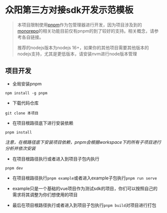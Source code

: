 # 众阳第三方对接sdk开发示范模板

> 本项目限制使用[pnpm](https://pnpm.io/zh/)作为包管理器进行开发，因为项目涉及到的[monorepo](https://pnpm.io/zh/workspaces)的相关功能目前仅有pnpm的到了较好的支持。相关概念，请参考各自链接。
> 
> 推荐的nodejs版本为nodejs 16+，如果你的其他项目需要其他版本的nodejs支持，尤其是更低版本，请安装nvm进行node版本管理

## 项目开发

* 全局安装pnpm

`npm install -g pnpm`

* 下载代码仓库

`git clone 本项目`

* 在项目根路径底下进行安装依赖

`pnpm install`

*注意，在根路径底下安装项目依赖，pnpm会根据workspace下的所有子项目进行分析并依次安装*

* 在项目根路径执行或者进入到项目子包内执行

`pnpm dev`

* 在项目根路径执行`pnpm example`或者进入example子包执行`pnpm run serve`
* example只是一个基础的vue项目作为测试sdk的项目，你们可以按照自己的需求将其调整为你们想使用的项目

* 最后在项目根路径执行或者进入到项目子包执行`pnpm build`对项目进行打包
